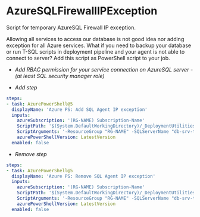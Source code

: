 # AzureSQLFirewallIPException
Script for temporary AzureSQL Firewall IP exception. 

Allowing all services to access our database is not good idea nor adding exception for all Azure services.
What if you need to backup your database or run T-SQL scripts in deployment pipeline and your agent is not able to connect to server?
Add this script as PowerShell script to your job.

- *Add RBAC permission for your service connection on AzureSQL server - (at least SQL security manager role)*

- *Add step*
```YAML
steps:
- task: AzurePowerShell@5
  displayName: 'Azure PS: Add SQL Agent IP exception'
  inputs:
    azureSubscription: '(RG-NAME) Subscription-Name'
    ScriptPath: '$(System.DefaultWorkingDirectory)/_DeploymentUtilities/PowerShellScripts/AzureSQLFirewallIPException.ps1'
    ScriptArguments: '-ResourceGroup "RG-NAME" -SQLServerName "db-srv-test" -Action "Add"'
    azurePowerShellVersion: LatestVersion
  enabled: false
```
  
- *Remove step*
```YAML
steps:
- task: AzurePowerShell@5
  displayName: 'Azure PS: Remove SQL Agent IP exception'
  inputs:
    azureSubscription: '(RG-NAME) Subscription-Name'
    ScriptPath: '$(System.DefaultWorkingDirectory)/_DeploymentUtilities/PowerShellScripts/AzureSQLFirewallIPException.ps1'
    ScriptArguments: '-ResourceGroup "RG-NAME" -SQLServerName "db-srv-test" -Action "Remove"'
    azurePowerShellVersion: LatestVersion
  enabled: false
```
